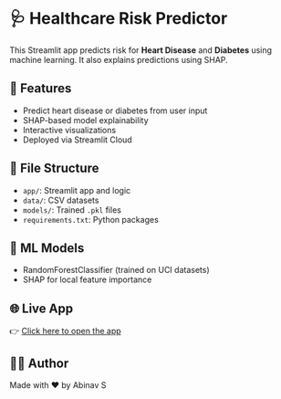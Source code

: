 # 🩺 Healthcare Risk Predictor

This Streamlit app predicts risk for **Heart Disease** and **Diabetes** using machine learning. It also explains predictions using SHAP.

## 🚀 Features
- Predict heart disease or diabetes from user input
- SHAP-based model explainability
- Interactive visualizations
- Deployed via Streamlit Cloud

## 📁 File Structure
- `app/`: Streamlit app and logic
- `data/`: CSV datasets
- `models/`: Trained `.pkl` files
- `requirements.txt`: Python packages

## 🧠 ML Models
- RandomForestClassifier (trained on UCI datasets)
- SHAP for local feature importance

## 🌐 Live App
👉 [Click here to open the app](https://your-username-health-risk-predictor.streamlit.app/)

## 🧑‍💻 Author
Made with ❤️ by Abinav S
